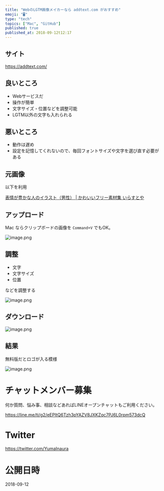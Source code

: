 ```yaml
---
title: "WebのLGTM画像メイカーなら addtext.com がおすすめ"
emoji: "🖥"
type: "tech"
topics: ["Mac", "GitHub"]
published: true
published_at: 2018-09-12t12:17
---
```


## サイト

https://addtext.com/

## 良いところ

- Webサービスだ
- 操作が簡単
- 文字サイズ・位置などを調整可能
- LGTM以外の文字も入れられる

## 悪いところ

- 動作は遅め
- 設定を記憶してくれないので、毎回フォントサイズや文字を選び直す必要がある


## 元画像

以下を利用

[表情が豊かな人のイラスト（男性） | かわいいフリー素材集 いらすとや](https://www.irasutoya.com/2016/11/blog-post_751.html) 

## アップロード

Mac ならクリップボードの画像を `Command+V` でもOK。

![image.png](https://qiita-image-store.s3.amazonaws.com/0/89618/5eb35ebb-a0b7-7733-2522-337f8384fc02.png)

## 調整

- 文字
- 文字サイズ
- 位置

などを調整する

![image.png](https://qiita-image-store.s3.amazonaws.com/0/89618/1a146512-7067-b983-7072-d152b5f2fb1a.png)

## ダウンロード


![image.png](https://qiita-image-store.s3.amazonaws.com/0/89618/2150b2e3-c1ca-2581-ba26-2c48c54dff9c.png)

## 結果

無料版だとロゴが入る模様

![image.png](https://qiita-image-store.s3.amazonaws.com/0/89618/685dcdf6-e68c-6061-a289-63d23b62570b.png)








<!-- Update From Qiita API -->

# チャットメンバー募集


何か質問、悩み事、相談などあればLINEオープンチャットもご利用ください。

https://line.me/ti/g2/eEPltQ6Tzh3pYAZV8JXKZqc7PJ6L0rpm573dcQ





# Twitter


https://twitter.com/YumaInaura


<!-- Update From Qiita API -->



# 公開日時

2018-09-12
